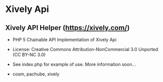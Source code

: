 
Xively Api
==============

Xively API Helper (https://xively.com/)
--------------

- PHP 5 Chainable API Implementation of Xively Api
- License: Creative Commons Attribution-NonCommercial 3.0 Unported (CC BY-NC 3.0)
- See index.php for example of use. More information soon... 

- cosm, pachube, xively
	

